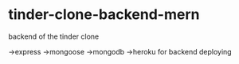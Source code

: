 # tinder-clone-backend-mern
backend of the tinder clone

->express
->mongoose
->mongodb
->heroku for backend deploying
